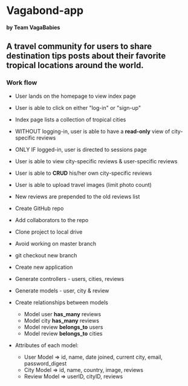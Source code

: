 # Vagabond-app
**by Team VagaBabies**

## A travel community for users to share destination tips posts about their favorite tropical locations around the world.

### Work flow
- User lands on the homepage to view index page
- User is able to click on either "log-in" or "sign-up"
- Index page lists a collection of tropical cities
- WITHOUT logging-in, user is able to have a **read-only** view of city-specific reviews
- ONLY IF logged-in, user is directed to sessions page
- User is able to view city-specific reviews & user-specific reviews
- User is able to **CRUD** his/her own city-specific reviews
- User is able to upload travel images (limit photo count)
- New reviews are prepended to the old reviews list

- Create GitHub repo
- Add collaborators to the repo
- Clone project to local drive
- Avoid working on master branch
- git checkout new branch

- Create new application
- Generate controllers - users, cities, reviews
- Generate models - user, city & review

- Create relationships between models
    - Model user **has_many** reviews
    - Model city **has_many** reviews
    - Model review **belongs_to** users
    - Model review **belongs_to** cities

- Attributes of each model:
    - User Model    =>  id, name, date joined, current city, email, password_digest
    - City Model    =>  id, name, country, image, reviews
    - Review Model  =>  userID, cityID, reviews
